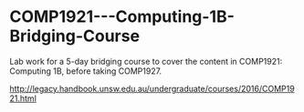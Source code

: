 # COMP1921---Computing-1B-Bridging-Course
 Lab work for a 5-day bridging course to cover the content in COMP1921: Computing 1B, before taking COMP1927.
 
 http://legacy.handbook.unsw.edu.au/undergraduate/courses/2016/COMP1921.html
